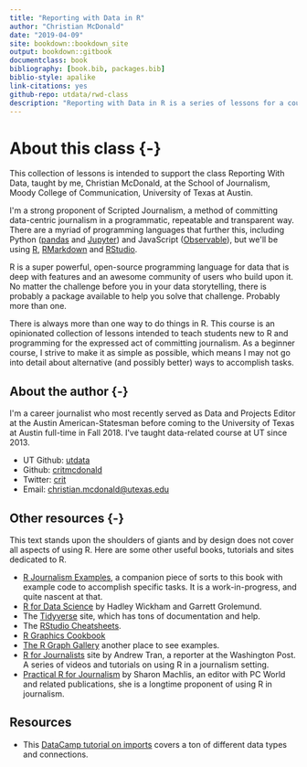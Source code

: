 ```yaml
--- 
title: "Reporting with Data in R"
author: "Christian McDonald"
date: "2019-04-09"
site: bookdown::bookdown_site
output: bookdown::gitbook
documentclass: book
bibliography: [book.bib, packages.bib]
biblio-style: apalike
link-citations: yes
github-repo: utdata/rwd-class
description: "Reporting with Data in R is a series of lessons for a course in the School of Journalism, Moody College of Communication at the University of Texas at Austin. It is taught by Christian McDonald."
---
```


# About this class {-}

This collection of lessons is intended to support the class Reporting With Data, taught by me, Christian McDonald, at the School of Journalism, Moody College of Communication, University of Texas at Austin.

I'm a strong proponent of Scripted Journalism, a method of committing data-centric journalism in a programmatic, repeatable and transparent way. There are a myriad of programming languages that further this, including Python ([pandas](https://pandas.pydata.org/) and [Jupyter](https://jupyter.org/)) and JavaScript ([Observable](https://beta.observablehq.com/)), but we'll be using [R](https://www.r-project.org/), [RMarkdown](https://rmarkdown.rstudio.com/) and [RStudio](https://www.rstudio.com/).

R is a super powerful, open-source programming language for data that is deep with features and an awesome community of users who build upon it. No matter the challenge before you in your data storytelling, there is probably a package available to help you solve that challenge. Probably more than one.

There is always more than one way to do things in R. This course is an opinionated collection of lessons intended to teach students new to R and programming for the expressed act of committing journalism. As a beginner course, I strive to make it as simple as possible, which means I may not go into detail about alternative (and possibly better) ways to accomplish tasks.

## About the author {-}

I'm a career journalist who most recently served as Data and Projects Editor at the Austin American-Statesman before coming to the University of Texas at Austin full-time in Fall 2018. I've taught data-related course at UT since 2013.

- UT Github: [utdata](https://github.com/utdata)
- Github: [critmcdonald](https://github.com/critmcdonald?tab=repositories)
- Twitter: [crit](https://twitter.com/crit)
- Email: <christian.mcdonald@utexas.edu>

## Other resources {-}

This text stands upon the shoulders of giants and by design does not cover all aspects of using R. Here are some other useful books, tutorials and sites dedicated to R.

- [R Journalism Examples](https://utdata.github.io/r-journalism-examples/), a companion piece of sorts to this book with example code to accomplish specific tasks. It is a work-in-progress, and quite nascent at that.
- [R for Data Science](https://r4ds.had.co.nz/index.html) by Hadley Wickham and Garrett Grolemund.
- The [Tidyverse](https://www.tidyverse.org/) site, which has tons of documentation and help.
- The [RStudio Cheatsheets](https://www.rstudio.com/resources/cheatsheets/).
- [R Graphics Cookbook](http://www.cookbook-r.com/Graphs/)
- [The R Graph Gallery](https://www.r-graph-gallery.com/) another place to see examples.
- [R for Journalists](http://learn.r-journalism.com/en/) site by Andrew Tran, a reporter at the Washington Post. A series of videos and tutorials on using R in a journalism setting.
- [Practical R for Journalism](https://www.crcpress.com/Practical-R-for-Mass-Communication-and-Journalism/Machlis/p/book/9781138726918) by Sharon Machlis, an editor with PC World and related publications, she is a longtime proponent of using R in journalism.
## Resources
- This [DataCamp tutorial on imports](https://www.datacamp.com/community/tutorials/r-data-import-tutorial) covers a ton of different data types and connections.


